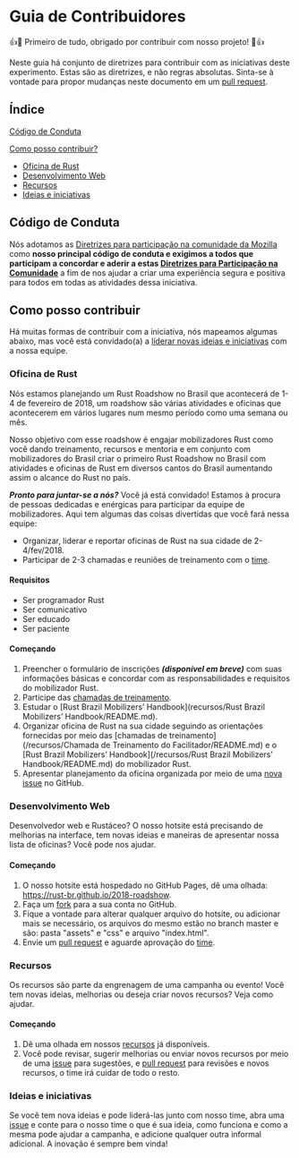# Guia de Contribuidores

:+1::tada: Primeiro de tudo, obrigado por contribuir com nosso projeto! :tada::+1:

Neste guia há conjunto de diretrizes para contribuir com as iniciativas deste experimento. Estas são as diretrizes, e não regras absolutas. Sinta-se à vontade para propor mudanças neste documento em um [pull request](https://help.github.com/articles/about-pull-requests/).

## Índice

[Código de Conduta](#código-de-conduta)

[Como posso contribuir?](#como-posso-contribuir)
  * [Oficina de Rust](#oficina-de-rust)
  * [Desenvolvimento Web](#desenvolvimento-web)
  * [Recursos](#recursos)
  * [Ideias e iniciativas](#ideias-e-iniciativas)

## Código de Conduta
Nós adotamos as [Diretrizes para participação na comunidade da Mozilla](https://www.mozilla.org/pt-BR/about/governance/policies/participation/) como **nosso principal código de conduta e exigimos a todos que participam a concordar e aderir a estas [Diretrizes para Participação na Comunidade](https://www.mozilla.org/pt-BR/about/governance/policies/participation/)** a fim de nos ajudar a criar uma experiência segura e positiva para todos em todas as atividades dessa iniciativa.

## Como posso contribuir
Há muitas formas de contribuir com a iniciativa, nós mapeamos algumas abaixo, mas você está convidado(a) a [líderar novas ideias e iniciativas](#ideias-e-iniciativas) com a nossa equipe.

### Oficina de Rust

Nós estamos planejando um Rust Roadshow no Brasil que acontecerá de 1-4 de fevereiro de 2018, um roadshow são várias atividades e oficinas que acontecerem em vários lugares num mesmo período como uma semana ou mês.

Nosso objetivo com esse roadshow é engajar mobilizadores Rust como você dando treinamento, recursos e mentoria e em conjunto com mobilizadores do Brasil criar o primeiro Rust Roadshow no Brasil com atividades e oficinas de Rust em diversos cantos do Brasil aumentando assim o alcance do Rust no país.

***Pronto para juntar-se a nós?*** Você já está convidado! Estamos à procura de pessoas dedicadas e enérgicas para participar da equipe de mobilizadores. Aqui tem algumas das coisas divertidas que você fará nessa equipe:
* Organizar, liderar e reportar oficinas de Rust na sua cidade de 2-4/fev/2018.
* Participar de 2-3 chamadas e reuniões de treinamento com o [time](https://github.com/rust-br/2018-roadshow#time).
#### Requisitos
* Ser programador Rust
* Ser comunicativo
* Ser educado
* Ser paciente
#### Começando
1. Preencher o formulário de inscrições ***(disponível em breve)*** com suas informações básicas e concordar com as responsabilidades e requisitos do mobilizador Rust.
2. Participe das [chamadas de treinamento](recursos/chamada_de_treinamento_do_facilitador).
3. Estudar o [Rust Brazil Mobilizers’ Handbook](recursos/Rust Brazil Mobilizers’ Handbook/README.md).
4. Organizar oficina de Rust na sua cidade seguindo as orientações fornecidas por meio das [chamadas de treinamento](/recursos/Chamada de Treinamento do Facilitador/README.md) e o [Rust Brazil Mobilizers’ Handbook](/recursos/Rust Brazil Mobilizers’ Handbook/README.md) do mobilizador Rust.
5. Apresentar planejamento da oficina organizada por meio de uma [nova issue](https://github.com/rust-br/2018-roadshow/issues/new) no GitHub.

### Desenvolvimento Web
Desenvolvedor web e Rustáceo? O nosso hotsite está precisando de melhorias na interface, tem novas ideias e maneiras de apresentar nossa lista de oficinas? Você pode nos ajudar.
#### Começando
1. O nosso hotsite está hospedado no GitHub Pages, dê uma olhada: https://rust-br.github.io/2018-roadshow.
2. Faça um [fork](https://github.com/rust-br/2018-roadshow#fork-destination-box) para a sua conta no GitHub.
3. Fique a vontade para alterar qualquer arquivo do hotsite, ou adicionar mais se necessário, os arquivos do mesmo estão no branch master e são: pasta "assets" e "css" e arquivo "index.html".
4. Envie um [pull request](https://help.github.com/articles/about-pull-requests/) e aguarde aprovação do [time](https://github.com/rust-br/2018-roadshow#time).
### Recursos
Os recursos são parte da engrenagem de uma campanha ou evento! Você tem novas ideias, melhorias ou deseja criar novos recursos? Veja como ajudar.
#### Começando
1. Dê uma olhada em nossos [recursos](recursos) já disponíveis.
2. Você pode revisar, sugerir melhorias ou enviar novos recursos por meio de uma [issue](https://github.com/rust-br/2018-roadshow/issues/new) para sugestões, e [pull request](https://help.github.com/articles/about-pull-requests/) para revisões e novos recursos, o time irá cuidar de todo o resto.
### Ideias e iniciativas
Se você tem nova ideias e pode liderá-las junto com nosso time, abra uma [issue](https://github.com/rust-br/2018-roadshow/issues/new) e conte para o nosso time o que é sua ideia, como funciona e como a mesma pode ajudar a campanha, e adicione qualquer outra informal adicional. A inovação é sempre bem vinda!
